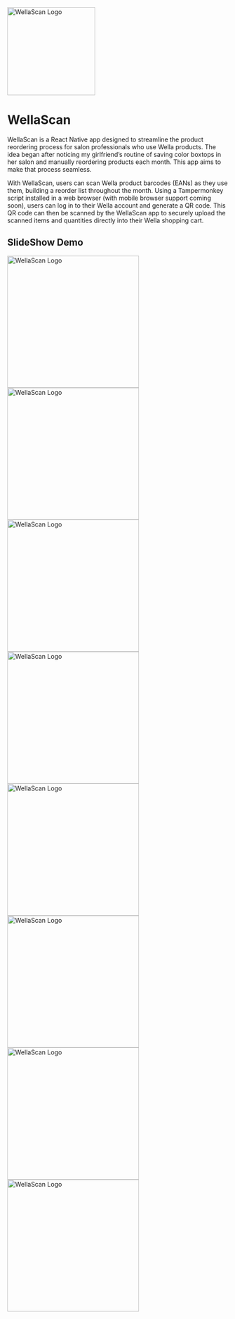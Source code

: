 
<img src="./assets/images/wellascan.png" alt="WellaScan Logo" width="200"/>

# WellaScan

WellaScan is a React Native app designed to streamline the product reordering process for salon professionals who use
Wella products. The idea began after noticing my girlfriend’s routine of saving color boxtops in her salon and manually
reordering products each month. This app aims to make that process seamless.

With WellaScan, users can scan Wella product barcodes (EANs) as they use them, building a reorder list throughout the
month. Using a Tampermonkey script installed in a web browser (with mobile browser support coming soon), users can log
in to their Wella account and generate a QR code. This QR code can then be scanned by the WellaScan app to securely
upload the scanned items and quantities directly into their Wella shopping cart.

## SlideShow Demo

<img src="./assets/images/readme-demo-images/1.jpeg" alt="WellaScan Logo" width="300"/>
<img src="./assets/images/readme-demo-images/2.jpeg" alt="WellaScan Logo" width="300"/>
<img src="./assets/images/readme-demo-images/3.jpeg" alt="WellaScan Logo" width="300"/>
<img src="./assets/images/readme-demo-images/4.jpeg" alt="WellaScan Logo" width="300"/>
<img src="./assets/images/readme-demo-images/5.jpeg" alt="WellaScan Logo" width="300"/>
<img src="./assets/images/readme-demo-images/6.jpeg" alt="WellaScan Logo" width="300"/>
<img src="./assets/images/readme-demo-images/7.jpeg" alt="WellaScan Logo" width="300"/>
<img src="./assets/images/readme-demo-images/8.jpeg" alt="WellaScan Logo" width="300"/>